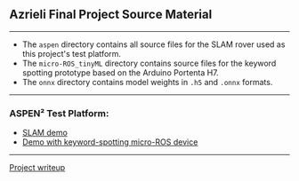 ## Azrieli Final Project Source Material

---

- The `aspen` directory contains all source files for the SLAM rover used as this project's test platform. 
- The `micro-ROS_tinyML` directory contains source files for the keyword spotting prototype based on the Arduino Portenta H7.
- The `onnx` directory contains model weights in `.h5` and `.onnx` formats.

---

### ASPEN² Test Platform:
- [SLAM demo](https://youtu.be/fOD0L45CnAc) 
- [Demo with keyword-spotting micro-ROS device](https://youtu.be/1v_o8LwYt4c)

---

[Project writeup](https://docs.google.com/document/d/18fcC0F6s9dK_Nw3wXSUpunC9aEudNSBHCnLDHP9-yec/edit?usp=sharing) 
